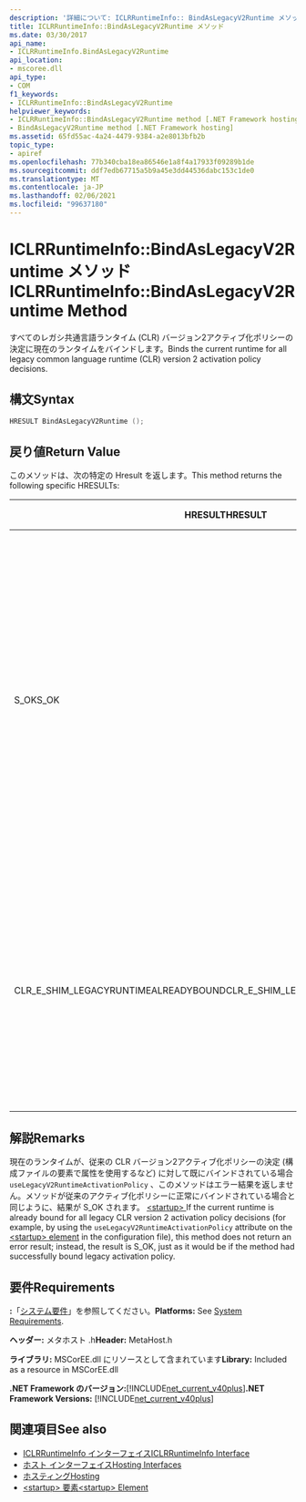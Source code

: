```yaml
---
description: '詳細について: ICLRRuntimeInfo:: BindAsLegacyV2Runtime メソッド'
title: ICLRRuntimeInfo::BindAsLegacyV2Runtime メソッド
ms.date: 03/30/2017
api_name:
- ICLRRuntimeInfo.BindAsLegacyV2Runtime
api_location:
- mscoree.dll
api_type:
- COM
f1_keywords:
- ICLRRuntimeInfo::BindAsLegacyV2Runtime
helpviewer_keywords:
- ICLRRuntimeInfo::BindAsLegacyV2Runtime method [.NET Framework hosting]
- BindAsLegacyV2Runtime method [.NET Framework hosting]
ms.assetid: 65fd55ac-4a24-4479-9384-a2e8013bfb2b
topic_type:
- apiref
ms.openlocfilehash: 77b340cba18ea86546e1a8f4a17933f09289b1de
ms.sourcegitcommit: ddf7edb67715a5b9a45e3dd44536dabc153c1de0
ms.translationtype: MT
ms.contentlocale: ja-JP
ms.lasthandoff: 02/06/2021
ms.locfileid: "99637180"
---
```

# <a name="iclrruntimeinfobindaslegacyv2runtime-method"></a><span data-ttu-id="96148-103">ICLRRuntimeInfo::BindAsLegacyV2Runtime メソッド</span><span class="sxs-lookup"><span data-stu-id="96148-103">ICLRRuntimeInfo::BindAsLegacyV2Runtime Method</span></span>

<span data-ttu-id="96148-104">すべてのレガシ共通言語ランタイム (CLR) バージョン2アクティブ化ポリシーの決定に現在のランタイムをバインドします。</span><span class="sxs-lookup"><span data-stu-id="96148-104">Binds the current runtime for all legacy common language runtime (CLR) version 2 activation policy decisions.</span></span>  
  
## <a name="syntax"></a><span data-ttu-id="96148-105">構文</span><span class="sxs-lookup"><span data-stu-id="96148-105">Syntax</span></span>  
  
```cpp  
HRESULT BindAsLegacyV2Runtime ();  
```  
  
## <a name="return-value"></a><span data-ttu-id="96148-106">戻り値</span><span class="sxs-lookup"><span data-stu-id="96148-106">Return Value</span></span>  

 <span data-ttu-id="96148-107">このメソッドは、次の特定の Hresult を返します。</span><span class="sxs-lookup"><span data-stu-id="96148-107">This method returns the following specific HRESULTs:</span></span>  
  
|<span data-ttu-id="96148-108">HRESULT</span><span class="sxs-lookup"><span data-stu-id="96148-108">HRESULT</span></span>|<span data-ttu-id="96148-109">説明</span><span class="sxs-lookup"><span data-stu-id="96148-109">Description</span></span>|  
|-------------|-----------------|  
|<span data-ttu-id="96148-110">S_OK</span><span class="sxs-lookup"><span data-stu-id="96148-110">S_OK</span></span>|<span data-ttu-id="96148-111">バインドが成功したか、またはこのランタイムが従来の CLR バージョン2アクティブ化ポリシーのランタイムとして既にバインドされています。</span><span class="sxs-lookup"><span data-stu-id="96148-111">Either binding succeeded, or this runtime was already bound as the legacy CLR version 2 activation policy runtime.</span></span>|  
|<span data-ttu-id="96148-112">CLR_E_SHIM_LEGACYRUNTIMEALREADYBOUND</span><span class="sxs-lookup"><span data-stu-id="96148-112">CLR_E_SHIM_LEGACYRUNTIMEALREADYBOUND</span></span>|<span data-ttu-id="96148-113">以前の CLR バージョン2のアクティブ化ポリシーに、別のランタイムが既にバインドされています。</span><span class="sxs-lookup"><span data-stu-id="96148-113">A different runtime was already bound to the legacy CLR version 2 activation policy.</span></span>|  
  
## <a name="remarks"></a><span data-ttu-id="96148-114">解説</span><span class="sxs-lookup"><span data-stu-id="96148-114">Remarks</span></span>  

 <span data-ttu-id="96148-115">現在のランタイムが、従来の CLR バージョン2アクティブ化ポリシーの決定 (構成ファイルの要素で属性を使用するなど) に対して既にバインドされている場合 `useLegacyV2RuntimeActivationPolicy` 、このメソッドはエラー結果を返しません。メソッドが従来のアクティブ化ポリシーに正常にバインドされている場合と同じように、結果が S_OK されます。 [ \<startup> ](../../configure-apps/file-schema/startup/startup-element.md)</span><span class="sxs-lookup"><span data-stu-id="96148-115">If the current runtime is already bound for all legacy CLR version 2 activation policy decisions (for example, by using the `useLegacyV2RuntimeActivationPolicy` attribute on the [\<startup> element](../../configure-apps/file-schema/startup/startup-element.md) in the configuration file), this method does not return an error result; instead, the result is S_OK, just as it would be if the method had successfully bound legacy activation policy.</span></span>  
  
## <a name="requirements"></a><span data-ttu-id="96148-116">要件</span><span class="sxs-lookup"><span data-stu-id="96148-116">Requirements</span></span>  

 <span data-ttu-id="96148-117">**:**「[システム要件](../../get-started/system-requirements.md)」を参照してください。</span><span class="sxs-lookup"><span data-stu-id="96148-117">**Platforms:** See [System Requirements](../../get-started/system-requirements.md).</span></span>  
  
 <span data-ttu-id="96148-118">**ヘッダー:** メタホスト .h</span><span class="sxs-lookup"><span data-stu-id="96148-118">**Header:** MetaHost.h</span></span>  
  
 <span data-ttu-id="96148-119">**ライブラリ:** MSCorEE.dll にリソースとして含まれています</span><span class="sxs-lookup"><span data-stu-id="96148-119">**Library:** Included as a resource in MSCorEE.dll</span></span>  
  
 <span data-ttu-id="96148-120">**.NET Framework のバージョン:**[!INCLUDE[net_current_v40plus](../../../../includes/net-current-v40plus-md.md)]</span><span class="sxs-lookup"><span data-stu-id="96148-120">**.NET Framework Versions:** [!INCLUDE[net_current_v40plus](../../../../includes/net-current-v40plus-md.md)]</span></span>  
  
## <a name="see-also"></a><span data-ttu-id="96148-121">関連項目</span><span class="sxs-lookup"><span data-stu-id="96148-121">See also</span></span>

- [<span data-ttu-id="96148-122">ICLRRuntimeInfo インターフェイス</span><span class="sxs-lookup"><span data-stu-id="96148-122">ICLRRuntimeInfo Interface</span></span>](iclrruntimeinfo-interface.md)
- [<span data-ttu-id="96148-123">ホスト インターフェイス</span><span class="sxs-lookup"><span data-stu-id="96148-123">Hosting Interfaces</span></span>](hosting-interfaces.md)
- [<span data-ttu-id="96148-124">ホスティング</span><span class="sxs-lookup"><span data-stu-id="96148-124">Hosting</span></span>](index.md)
- [<span data-ttu-id="96148-125">\<startup> 要素</span><span class="sxs-lookup"><span data-stu-id="96148-125">\<startup> Element</span></span>](../../configure-apps/file-schema/startup/startup-element.md)
